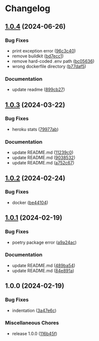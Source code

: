 # Changelog

## [1.0.4](https://github.com/pythoninthegrass/meetup_bot/compare/v1.0.3...v1.0.4) (2024-06-26)


### Bug Fixes

* print exception error ([96c3c40](https://github.com/pythoninthegrass/meetup_bot/commit/96c3c404b1268401f2a4bbfc803f32849cc54d98))
* remove buildkit ([bd7ecc1](https://github.com/pythoninthegrass/meetup_bot/commit/bd7ecc125d188e5bf4fc526f267282dd5492a19d))
* remove hard-coded .env path ([bc05636](https://github.com/pythoninthegrass/meetup_bot/commit/bc056360e81968c7d086fce4744f807b9093c0e3))
* wrong dockerfile directory ([b77daf5](https://github.com/pythoninthegrass/meetup_bot/commit/b77daf51d5b1ae3d4fae406b3513ae8a201bce30))


### Documentation

* update readme ([899cb27](https://github.com/pythoninthegrass/meetup_bot/commit/899cb279d2ee87acb154edf612e196b6f9b1b541))

## [1.0.3](https://github.com/pythoninthegrass/meetup_bot/compare/v1.0.2...v1.0.3) (2024-03-22)


### Bug Fixes

* heroku stats ([79977ab](https://github.com/pythoninthegrass/meetup_bot/commit/79977ab5549de6d11d888b229fd3b7f0d1b352e0))


### Documentation

* update README.md ([11239c0](https://github.com/pythoninthegrass/meetup_bot/commit/11239c098f59acc35ed006610fd8b4031520f953))
* update README.md ([9038532](https://github.com/pythoninthegrass/meetup_bot/commit/903853252fcf1bfa0d28540eed8e1fb45c6ddaa1))
* update README.md ([a752c67](https://github.com/pythoninthegrass/meetup_bot/commit/a752c673f073d8cf355bf399416d8b4dcda05b4b))

## [1.0.2](https://github.com/pythoninthegrass/meetup_bot/compare/v1.0.1...v1.0.2) (2024-02-24)


### Bug Fixes

* docker ([be44104](https://github.com/pythoninthegrass/meetup_bot/commit/be44104c8caa7197eeb12123873ab64aa7677ef8))

## [1.0.1](https://github.com/pythoninthegrass/meetup_bot/compare/v1.0.0...v1.0.1) (2024-02-19)


### Bug Fixes

* poetry package error ([a9a24ac](https://github.com/pythoninthegrass/meetup_bot/commit/a9a24ac14d7ef2ce86ed517e744ada7128ebc6d1))


### Documentation

* update README.md ([489ba54](https://github.com/pythoninthegrass/meetup_bot/commit/489ba540d873ee79863b57e31ab3fa4fa2f1fcca))
* update README.md ([84e891a](https://github.com/pythoninthegrass/meetup_bot/commit/84e891a468a74532518c95c26190c0f2ade614be))

## 1.0.0 (2024-02-19)


### Bug Fixes

* indentation ([3a47e6c](https://github.com/pythoninthegrass/meetup_bot/commit/3a47e6c245164d085b69cfc9d27081b75a9f308d))


### Miscellaneous Chores

* release 1.0.0 ([116b45f](https://github.com/pythoninthegrass/meetup_bot/commit/116b45f03d246b7ad5cf11f54bb99330311bf1dd))
